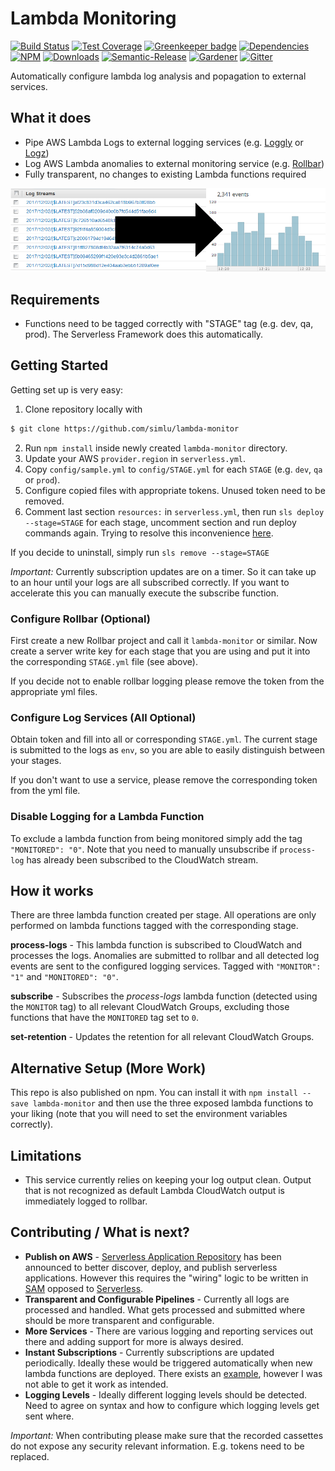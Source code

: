 # Lambda Monitoring

[![Build Status](https://img.shields.io/travis/simlu/lambda-monitor/master.svg)](https://travis-ci.org/simlu/lambda-monitor)
[![Test Coverage](https://img.shields.io/coveralls/simlu/lambda-monitor/master.svg)](https://coveralls.io/github/simlu/lambda-monitor?branch=master)
[![Greenkeeper badge](https://badges.greenkeeper.io/simlu/lambda-monitor.svg)](https://greenkeeper.io/)
[![Dependencies](https://david-dm.org/simlu/lambda-monitor/status.svg)](https://david-dm.org/simlu/lambda-monitor)
[![NPM](https://img.shields.io/npm/v/lambda-monitor.svg)](https://www.npmjs.com/package/lambda-monitor)
[![Downloads](https://img.shields.io/npm/dt/lambda-monitor.svg)](https://www.npmjs.com/package/lambda-monitor)
[![Semantic-Release](https://github.com/simlu/js-gardener/blob/master/assets/icons/semver.svg)](https://github.com/semantic-release/semantic-release)
[![Gardener](https://github.com/simlu/js-gardener/blob/master/assets/badge.svg)](https://github.com/simlu/js-gardener)
[![Gitter](https://github.com/simlu/js-gardener/blob/master/assets/icons/gitter.svg)](https://gitter.im/simlu/lambda-monitor)

Automatically configure lambda log analysis and popagation to external services.

## What it does

- Pipe AWS Lambda Logs to external logging services (e.g. [Loggly](https://loggly.com) or [Logz](https://logz.io))
- Log AWS Lambda anomalies to external monitoring service (e.g. [Rollbar](https://rollbar.com))
- Fully transparent, no changes to existing Lambda functions required

![Cloudwatch To Loggly](/docs/assets/cloudwatch_to_loggly.png)

## Requirements

- Functions need to be tagged correctly with "STAGE" tag (e.g. dev, qa, prod). The Serverless Framework does this automatically.

## Getting Started

Getting set up is very easy:
1) Clone repository locally with
```bash
$ git clone https://github.com/simlu/lambda-monitor
```
2) Run `npm install` inside newly created `lambda-monitor` directory.
3) Update your AWS `provider.region` in `serverless.yml`.
4) Copy `config/sample.yml` to `config/STAGE.yml` for each `STAGE` (e.g. `dev`, `qa` or `prod`).
5) Configure copied files with appropriate tokens. Unused token need to be removed.
6) Comment last section `resources:` in `serverless.yml`, then run `sls deploy --stage=STAGE` for each stage, uncomment section and run deploy commands again. Trying to resolve this inconvenience [here](https://github.com/serverless/serverless/issues/4523).

If you decide to uninstall, simply run `sls remove --stage=STAGE`

*Important:* Currently subscription updates are on a timer. So it can take up to an hour until your logs are all subscribed correctly. If you want to accelerate this you can manually execute the subscribe function.

### Configure Rollbar (Optional)

First create a new Rollbar project and call it `lambda-monitor` or similar. Now create a server write key for each stage that you are using and put it into the corresponding `STAGE.yml` file (see above).

If you decide not to enable rollbar logging please remove the token from the appropriate yml files.

### Configure Log Services (All Optional)

Obtain token and fill into all or corresponding `STAGE.yml`. The current stage is submitted to the logs as `env`, so you are able to easily distinguish between your stages.

If you don't want to use a service, please remove the corresponding token from the yml file.

### Disable Logging for a Lambda Function

To exclude a lambda function from being monitored simply add the tag `"MONITORED": "0"`. Note that you need to manually unsubscribe if `process-log` has already been subscribed to the CloudWatch stream.

## How it works

There are three lambda function created per stage. All operations are only performed on lambda functions tagged with the corresponding stage.

**process-logs** - This lambda function is subscribed to CloudWatch and processes the logs. Anomalies are submitted to rollbar and all detected log events are sent to the configured logging services. Tagged with `"MONITOR": "1"` and `"MONITORED": "0"`.

**subscribe** - Subscribes the *process-logs* lambda function (detected using the `MONITOR` tag) to all relevant CloudWatch Groups, excluding those functions that have the `MONITORED` tag set to `0`. 

**set-retention** - Updates the retention for all relevant CloudWatch Groups.

## Alternative Setup (More Work)

This repo is also published on npm. You can install it with `npm install --save lambda-monitor` and then use the three exposed lambda functions to your liking (note that you will need to set the environment variables correctly).

## Limitations

- This service currently relies on keeping your log output clean. Output that is not recognized as default Lambda CloudWatch output is immediately logged to rollbar.

## Contributing / What is next?

- **Publish on AWS** - [Serverless Application Repository](https://aws.amazon.com/serverless/serverlessrepo/) has been announced to better discover, deploy, and publish serverless applications. However this requires the "wiring" logic to be written in [SAM](https://github.com/awslabs/serverless-application-model) opposed to [Serverless](https://github.com/serverless/serverless). 
- **Transparent and Configurable Pipelines** - Currently all logs are processed and handled. What gets processed and submitted where should be more transparent and configurable.
- **More Services** - There are various logging and reporting services out there and adding support for more is always desired.
- **Instant Subscriptions** - Currently subscriptions are updated periodically. Ideally these would be triggered automatically when new lambda functions are deployed. There exists an [example](https://github.com/theburningmonk/lambda-logging-demo/blob/master/serverless.yml), however I was not able to get it work as intended.
- **Logging Levels** - Ideally different logging levels should be detected. Need to agree on syntax and how to configure which logging levels get sent where.

*Important:* When contributing please make sure that the recorded cassettes do not expose any security relevant information. E.g. tokens need to be replaced.
